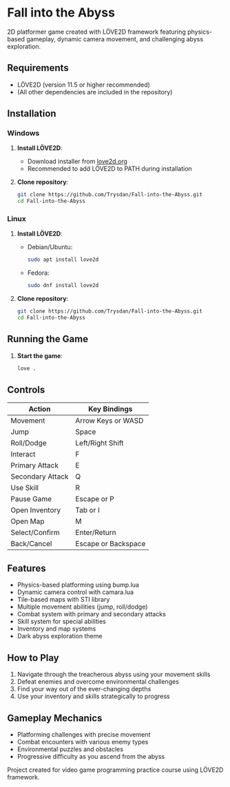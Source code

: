 # Fall into the Abyss

2D platformer game created with LÖVE2D framework featuring physics-based gameplay, dynamic camera movement, and challenging abyss exploration.

## Requirements
- LÖVE2D (version 11.5 or higher recommended)
- (All other dependencies are included in the repository)

## Installation

### Windows
1. **Install LÖVE2D**:
   - Download installer from [love2d.org](https://love2d.org/)
   - Recommended to add LÖVE2D to PATH during installation

2. **Clone repository**:
   ```bash
   git clone https://github.com/Trysdan/Fall-into-the-Abyss.git
   cd Fall-into-the-Abyss
   ```

### Linux
1. **Install LÖVE2D**:
   - Debian/Ubuntu:
     ```bash
     sudo apt install love2d
     ```
   - Fedora:
     ```bash
     sudo dnf install love2d
     ```

2. **Clone repository**:
   ```bash
   git clone https://github.com/Trysdan/Fall-into-the-Abyss.git
   cd Fall-into-the-Abyss
   ```

## Running the Game
1. **Start the game**:
   ```bash
   love .
   ```

## Controls
| Action                | Key Bindings                     |
|-----------------------|----------------------------------|
| Movement              | Arrow Keys or WASD               |
| Jump                  | Space                            |
| Roll/Dodge            | Left/Right Shift                 |
| Interact              | F                                |
| Primary Attack        | E                                |
| Secondary Attack      | Q                                |
| Use Skill             | R                                |
| Pause Game            | Escape or P                      |
| Open Inventory        | Tab or I                         |
| Open Map              | M                                |
| Select/Confirm        | Enter/Return                     |
| Back/Cancel           | Escape or Backspace              |

## Features
- Physics-based platforming using bump.lua
- Dynamic camera control with camara.lua
- Tile-based maps with STI library
- Multiple movement abilities (jump, roll/dodge)
- Combat system with primary and secondary attacks
- Skill system for special abilities
- Inventory and map systems
- Dark abyss exploration theme

## How to Play
1. Navigate through the treacherous abyss using your movement skills
2. Defeat enemies and overcome environmental challenges
3. Find your way out of the ever-changing depths
4. Use your inventory and skills strategically to progress

## Gameplay Mechanics
- Platforming challenges with precise movement
- Combat encounters with various enemy types
- Environmental puzzles and obstacles
- Progressive difficulty as you ascend from the abyss

Project created for video game programming practice course using LÖVE2D framework.